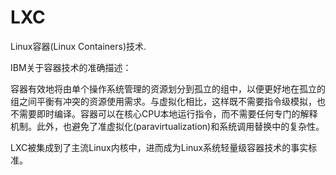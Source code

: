 # LXC

Linux容器(Linux Containers)技术.

IBM关于容器技术的准确描述：

容器有效地将由单个操作系统管理的资源划分到孤立的组中，以便更好地在孤立的组之间平衡有冲突的资源使用需求。与虚拟化相比，这样既不需要指令级模拟，也不需要即时编译。容器可以在核心CPU本地运行指令，而不需要任何专门的解释机制。此外，也避免了准虚拟化(paravirtualization)和系统调用替换中的复杂性。

LXC被集成到了主流Linux内核中，进而成为Linux系统轻量级容器技术的事实标准。

